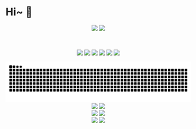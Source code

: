 # Hi~ 👋

<div align="center">
  <img width=58% src="https://github-readme-stats-one-bice.vercel.app/api?username=KwanWaiPang&count_private=true&role=OWNER,COLLABORATOR,ORGANIZATION_MEMBER&hide=prs,issues" />
  <img width=32% src="https://github-readme-stats.vercel.app/api/top-langs/?username=KwanWaiPang&layout=compact&langs_count=6&hide=CMake,JavaScript,Cuda,CSS,PowerShell,GLSL,Roff,Shell" />
</div>

<p align="center">
  <br><br>
<!--   仓库KwanWaiPang的visits数 -->
    <img src="https://badges.strrl.dev/visits/KwanWaiPang/KwanWaiPang?&color=green&logo=github">
  <!--   加入的年数 -->
    <img src="https://badges.strrl.dev/years/KwanWaiPang?color=green&logo=github">
    <img src="https://badges.strrl.dev/repos/KwanWaiPang?color=green&logo=github">
    <img src="https://badges.strrl.dev/commits/daily/KwanWaiPang?color=green&logo=github">
     <img src="https://badges.strrl.dev/contributions/daily/KwanWaiPang?color=green&logo=github">
    <img src="https://badges.strrl.dev/issues-and-prs/all/KwanWaiPang?color=green&logo=github">
</p>

<!-- 放置贪吃蛇游戏 -->
<picture>
<!-- 根据主题颜色来决定用亮的还是黑的 -->
  <source media="(prefers-color-scheme: dark)" srcset="https://github.com/KwanWaiPang/KwanWaiPang/blob/output/github-contribution-grid-snake-dark.svg" />
  <source media="(prefers-color-scheme: light)" srcset="https://github.com/KwanWaiPang/KwanWaiPang/blob/output/github-contribution-grid-snake.svg" />
  <img alt="github contribution grid snake" src="https://github.com/KwanWaiPang/KwanWaiPang/blob/output/github-contribution-grid-snake.svg" />
</picture>

<!-- 列出一些主要项目 -->
<div align="center">
  <a href="https://github.com/arclab-hku/Event_based_VO-VIO-SLAM" style="display: inline-block; ">
    <img width: 50% src="https://github-readme-stats.vercel.app/api/pin/?username=arclab-hku&repo=Event_based_VO-VIO-SLAM&theme=transparent" />
  </a>
  <a href="https://github.com/arclab-hku/DEIO" style="display: inline-block;">
    <img width: 50% src="https://github-readme-stats.vercel.app/api/pin/?username=arclab-hku&repo=DEIO&theme=transparent" />
  </a>
  <br>

  <a href="https://github.com/arclab-hku/ecmd" style="display: inline-block;">
    <img width: 50% src="https://github-readme-stats.vercel.app/api/pin/?username=arclab-hku&repo=ecmd&theme=transparent" />
  </a>
  <a href="https://github.com/arclab-hku/SuperEIO" style="display: inline-block; ">
    <img width: 50% src="https://github-readme-stats.vercel.app/api/pin/?username=arclab-hku&repo=SuperEIO&theme=transparent" />
  </a>
 <br>

   <a href="https://github.com/arclab-hku/ESVIO" style="display: inline-block;">
    <img width: 50% src="https://github-readme-stats.vercel.app/api/pin/?username=arclab-hku&repo=ESVIO&theme=transparent" />
  </a>
  <a href="https://github.com/arclab-hku/comment_3DGS" style="display: inline-block;">
    <img width: 50% src="https://github-readme-stats.vercel.app/api/pin/?username=arclab-hku&repo=comment_3DGS&theme=transparent" />
  </a>
   <br>
   
</div>

